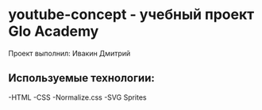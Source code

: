 # youtube-concept - учебный проект Glo Academy
Проект выполнил: Ивакин Дмитрий

## Используемые технологии:
-HTML
-CSS
-Normalize.css
-SVG Sprites
